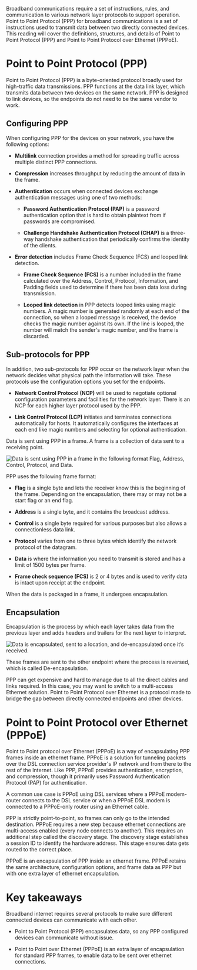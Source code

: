
Broadband communications require a set of instructions, rules, and communication to various network layer protocols to support operation. Point to Point Protocol (PPP) for broadband communications is a set of instructions used to transmit data between two directly connected devices. This reading will cover the definitions, structures, and details of Point to Point Protocol (PPP) and Point to Point Protocol over Ethernet (PPPoE).

# Point to Point Protocol (PPP)

Point to Point Protocol (PPP) is a byte-oriented protocol broadly used for high-traffic data transmissions. PPP functions at the data link layer, which transmits data between two devices on the same network. PPP is designed to link devices, so the endpoints do not need to be the same vendor to work. 

## Configuring PPP

When configuring PPP for the devices on your network, you have the following options:

-   **Multilink** connection provides a method for spreading traffic across multiple distinct PPP connections. 
    
-   **Compression** increases throughput by reducing the amount of data in the frame.
    
-   **Authentication** occurs when connected devices exchange authentication messages using one of two methods:
    
    -   **Password Authentication Protocol (PAP)** is a password authentication option that is hard to obtain plaintext from if passwords are compromised.
        
    -   **Challenge Handshake Authentication Protocol (CHAP)** is a three-way handshake authentication that periodically confirms the identity of the clients.
        
-   **Error detection** includes Frame Check Sequence (FCS) and looped link detection.
    
    -   **Frame Check Sequence (FCS)** is a number included in the frame calculated over the Address, Control, Protocol, Information, and Padding fields used to determine if there has been data loss during transmission.
        
    -   **Looped link detection** in PPP detects looped links using magic numbers. A magic number is generated randomly at each end of the connection, so when a looped message is received, the device checks the magic number against its own. If the line is looped, the number will match the sender's magic number, and the frame is discarded.
        

## Sub-protocols for PPP 

In addition, two sub-protocols for PPP occur on the network layer when the network decides what physical path the information will take. These protocols use the configuration options you set for the endpoints.

-   **Network Control Protocol (NCP)** will be used to negotiate optional configuration parameters and facilities for the network layer. There is an NCP for each higher layer protocol used by the PPP.
    
-   **Link Control Protocol (LCP)** initiates and terminates connections automatically for hosts. It automatically configures the interfaces at each end like magic numbers and selecting for optional authentication.
    

Data is sent using PPP in a frame. A frame is a collection of data sent to a receiving point. 

![Data is sent using PPP in a frame in the following format Flag, Address, Control, Protocol, and Data.](https://d3c33hcgiwev3.cloudfront.net/imageAssetProxy.v1/n_9iML7pTs2_YjC-6b7NNg_ad5f3d20f8ed49b183fea5db96f49bf1_google_PPP-Frame.png?expiry=1681689600000&hmac=jSsIBtXN3vadDNUsJIUTN3ajbVL2cM1HUigKUjYMPHU)

PPP uses the following frame format:

-   **Flag** is a single byte and lets the receiver know this is the beginning of the frame. Depending on the encapsulation, there may or may not be a start flag or an end flag.
    
-   **Address** is a single byte, and it contains the broadcast address.
    
-   **Control** is a single byte required for various purposes but also allows a connectionless data link.
    
-   **Protocol** varies from one to three bytes which identify the network protocol of the datagram.
    
-   **Data** is where the information you need to transmit is stored and has a limit of 1500 bytes per frame.
    
-   **Frame check sequence (FCS)** is 2 or 4 bytes and is used to verify data is intact upon receipt at the endpoint. 
    

When the data is packaged in a frame, it undergoes encapsulation.

## Encapsulation

Encapsulation is the process by which each layer takes data from the previous layer and adds headers and trailers for the next layer to interpret. 

![Data is encapsulated, sent to a location, and de-encapsulated once it’s received.](https://d3c33hcgiwev3.cloudfront.net/imageAssetProxy.v1/fSwMAVMbTASsDAFTG2wE5Q_f26a7edb4a794db4b72f5cc0d01579f1_google_Broadband-Protocols.png?expiry=1681689600000&hmac=80fvOaIqNugJRYZbntBJDRQ1qys0r6Lxu_wr8CFsBTI)

These frames are sent to the other endpoint where the process is reversed, which is called De-encapsulation. 

PPP can get expensive and hard to manage due to all the direct cables and links required. In this case, you may want to switch to a multi-access Ethernet solution. Point to Point Protocol over Ethernet is a protocol made to bridge the gap between directly connected endpoints and other devices.

# Point to Point Protocol over Ethernet (PPPoE)

Point to Point protocol over Ethernet (PPPoE) is a way of encapsulating PPP frames inside an ethernet frame. PPPoE is a solution for tunneling packets over the DSL connection service provider's IP network and from there to the rest of the Internet. Like PPP, PPPoE provides authentication, encryption, and compression, though it primarily uses Password Authentication Protocol (PAP) for authentication.

A common use case is PPPoE using DSL services where a PPPoE modem-router connects to the DSL service or when a PPPoE DSL modem is connected to a PPPoE-only router using an Ethernet cable. 

PPP is strictly point-to-point, so frames can only go to the intended destination. PPPoE requires a new step because ethernet connections are multi-access enabled (every node connects to another). This requires an additional step called the discovery stage. The discovery stage establishes a session ID to identify the hardware address. This stage ensures data gets routed to the correct place.

PPPoE is an encapsulation of PPP inside an ethernet frame. PPPoE retains the same architecture, configuration options, and frame data as PPP but with one extra layer of ethernet encapsulation.

# Key takeaways

Broadband internet requires several protocols to make sure different connected devices can communicate with each other. 

-   Point to Point Protocol (PPP) encapsulates data, so any PPP configured devices can communicate without issue.
    
-   Point to Point over Ethernet (PPPoE) is an extra layer of encapsulation for standard PPP frames, to enable data to be sent over ethernet connections.
